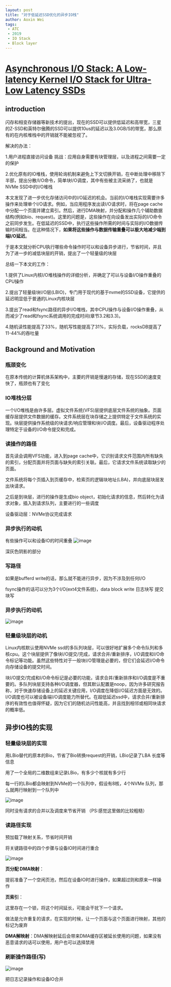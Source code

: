 ```yaml
---
layout: post
title: "对于低延迟SSD优化的异步IO栈"
author: Aoxin Wei
tags:
 - ATC
 - 2019
 - IO Stack
 - Block layer
---
```

# [Asynchronous I/O Stack: A Low-latency Kernel I/O Stack for Ultra-Low Latency SSDs]()

## introduction

闪存和相变存储器等新技术的提出，现在的SSD可以提供低延迟和高带宽，三星的Z-SSD和英特尔傲腾的SSD可以提供10us的延迟以及3.0GB/S的带宽，那么原有的在内核堆栈中的开销就不能被忽视了。

解决的办法：

1.用户进程直接访问设备 挑战：应用自身需要有块管理层，以及进程之间需要一定的保护

2.优化原有的IO堆栈，使用轮询机制来避免上下文切换开销，在中断处理中移除下半部，提出分散/I/O命令，简单块I/O调度，其中有些被主流采纳了，也就是NVMe SSD中的I/O堆栈

本文发现了进一步优化存储访问中的I/O延迟的机会。当前的I/O堆栈实现需要许多操作来处理单个I/O请求。例如，当应用程序发出读I/O请求时，将在page cache中分配一个页面并建立索引。然后，进行DMA映射，并分配和操作几个辅助数据结构(例如bio、request)。这里的问题是，这些操作在向设备发出实际的I/O命令之前同步发生。在低延迟的SSD中，执行这些操作所需的时间与实际的I/O数据传输时间相当。在这种情况下，**如果将这些操作与数据传输重叠可以极大地减少端到端I/O延迟**。

于是本文就分析CPU执行哪些命令操作时可以和设备异步进行，节省时间，并且为了进一步的减低块层的开销，提出了一个轻量级的块层

总结一下本文的工作：

1.提供了Linux内核I/O堆栈操作的详细分析，并确定了可以与设备I/O操作重叠的CPU操作

2.提出了轻量级块I/O层(LBIO)，专门用于现代的基于nvme的SSD设备，它提供的延迟明显低于普通的Linux内核块层

3.提出了read和fsync路径的异步I/O堆栈，其中CPU操作与设备I/O操作重叠，从而减少了read和fsync系统调用的完成时间(章节3.2和3.3)。

4.随机读性能提高了33%，随机写性能提高了31%，实际负载，rocksDB提高了11-44%的吞吐量

## Background and Motivation

### 瓶颈变化

在原本传统的计算机体系架构中，主要的开销是慢速的存储，现在SSD的速度变快了，瓶颈也有了变化

### IO堆栈分层

一个I/O堆栈是由许多层。虚拟文件系统(VFS)层提供底层文件系统的抽象。页面缓存层提供文件数据的缓存。文件系统层在块存储之上提供特定于文件系统的实现。块层提供操作系统级的块请求/响应管理和块I/O调度。最后，设备驱动程序处理特定于设备的I/O命令提交和完成。

### 读操作的路径

首先读会调用VFS功能，进入到page cache中，它识别请求文件范围内所有缺失的索引，分配页面并将页面与缺失的索引关联。最后，它请求文件系统读取缺少的页面。

文件系统将每个页插入到页缓存中，检索页的逻辑块地址(LBA)，并向底层块层发出块请求。

之后是到块层，进行的操作是生成bio object，初始化请求的信息，然后转化为请求对象，插入到请求队列，主要进行的一些调度

设备驱动层：NVMe协议完成请求

### 异步执行的动机

有些操作可以和设备IO的时间重叠
![image](/images/2021-09-04-Asynchronous%20IO%20Stack%20A%20Low-latency%20Kernel%20IO%20Stack%20for%20Ultra-Low%20Latency%20SSDs/image-20210901211221999.png)


深灰色阴影的部分

### 写路径

如果是bufferd write的话，那么就不能进行异步，因为不涉及到任何I/O

fsync操作的话可以分为3个I/O(ext4文件系统)，data block write 日志块写 提交块写

### 异步执行的动机
![image](/images/2021-09-04-Asynchronous%20IO%20Stack%20A%20Low-latency%20Kernel%20IO%20Stack%20for%20Ultra-Low%20Latency%20SSDs/image-20210901212054241.png)


### 轻量级块层的动机

Linux内核默认使用NVMe  ssd的多队列块层，可以很好地扩展多个命令队列和多核cpu。这个块层提供了像块I/O提交/完成，请求合并/重新排序，I/O调度和I/O命令标记等功能。虽然这些特性对于一般块I/O管理是必要的，但它们会延迟I/O命令向存储设备的提交时间。

块I/O提交/完成和I/O命令标记是必要的功能，请求合并/重新排序和I/O调度是不重要的。多队列块层支持各种I/O调度器，但其默认配置是noop，因为许多研究报告称，对于快速存储设备上的延迟关键应用，I/O调度在降低I/O延迟方面是无效的。I/O调度也可以被设备端I/O调度能力所替代。在超低延迟ssd中，请求合并/重新排序的有效性也值得怀疑，因为它们的随机访问性能高，并且找到相邻或相同块请求的概率低。



## 异步IO栈的实现

### 轻量级块层的实现

用LBio替代的原本的Bio，节省了Bio转换request的开销，LBio记录了LBA 长度等信息

用了一个全局的二维数组来记录LBio，有多少个核就有多少行

每一行的LBio都会映射到NVMe的一个队列中，假设有8核，4个NVMe 队列，那么就两行映射到一个队列中

![image](/images/2021-09-04-Asynchronous%20IO%20Stack%20A%20Low-latency%20Kernel%20IO%20Stack%20for%20Ultra-Low%20Latency%20SSDs/image-20210902103206048.png)


同时没有请求的合并以及调度来节省开销 （PS:感觉这里做的比较粗糙）



### 读路径实现

预加载了映射关系，节省时间开销

将关键路径中的四个步骤与设备IO时间进行重合

![image](/images/2021-09-04-Asynchronous%20IO%20Stack%20A%20Low-latency%20Kernel%20IO%20Stack%20for%20Ultra-Low%20Latency%20SSDs/image-20210902105555730.png)


**页分配 DMA映射**：

 提前准备了一个空闲页池，然后在设备IO时进行操作，如果超过则和原来一样操作

**页索引**： 

这里存在一个锁，将这个时间延长，可能会干扰下一个请求。

做法是允许重复的请求，在实现的时候，让一个页面与这个页面进行映射，其他的标记为废弃

**DMA解映射**：DMA解映射延后会带来DMA缓存区被延长使用的问题，如果没有恶意请求的话可以使用，用户也可以选择禁用

### 刷新操作路径(写)

![image](/images/2021-09-04-Asynchronous%20IO%20Stack%20A%20Low-latency%20Kernel%20IO%20Stack%20for%20Ultra-Low%20Latency%20SSDs/image-20210902113831304.png)


把日志记录操作和设备IO合并
